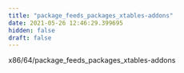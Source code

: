 ```yaml
---
title: "package_feeds_packages_xtables-addons"
date: 2021-05-26 12:46:29.399695
hidden: false
draft: false
---
```


x86/64/package_feeds_packages_xtables-addons

